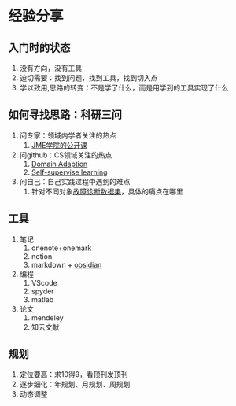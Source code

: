 # 经验分享

## 入门时的状态
1. 没有方向，没有工具
2. 迫切需要：找到问题，找到工具，找到切入点
3. 学以致用,思路的转变：不是学了什么，而是用学到的工具实现了什么
## 如何寻找思路：科研三问
1. 问专家：领域内学者关注的热点
   1. [JME学院的公开课](https://space.bilibili.com/701097616/channel/collectiondetail?sid=243158) 
2. 问github：CS领域关注的热点
   1. [Domain Adaption](https://github.com/zhaoxin94/awesome-domain-adaptation#multi-target-da)
   2. [Self-supervise learning](https://github.com/jason718/awesome-self-supervised-learning)
3. 问自己：自己实践过程中遇到的难点
   1. 针对不同对象[故障诊断数据集](https://github.com/hustcxl/Rotating-machine-fault-data-set)，具体的痛点在哪里
## 工具
1. 笔记
   1. onenote+onemark
   2. notion
   3. markdown + [obsidian](https://obsidian.md/)
2. 编程
   1. VScode
   2. spyder
   3. matlab
3. 论文
   1. mendeley
   2. 知云文献
## 规划
1. 定位要高：求10得9，看顶刊发顶刊
2. 逐步细化：年规划、月规划、周规划
3. 动态调整